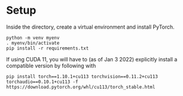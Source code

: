 # Setup

Inside the directory, create a virtual environment and install PyTorch.

```
python -m venv myenv
. myenv/bin/activate
pip install -r requirements.txt
```

If using CUDA 11, you will have to (as of Jan 3 2022) explicitly install a compatible version by following with

```
pip install torch==1.10.1+cu113 torchvision==0.11.2+cu113 torchaudio==0.10.1+cu113 -f https://download.pytorch.org/whl/cu113/torch_stable.html
```
